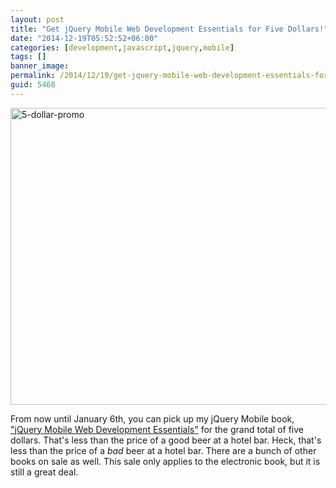 ```yaml
---
layout: post
title: "Get jQuery Mobile Web Development Essentials for Five Dollars!"
date: "2014-12-19T05:52:52+06:00"
categories: [development,javascript,jquery,mobile]
tags: []
banner_image: 
permalink: /2014/12/19/get-jquery-mobile-web-development-essentials-for-five-dollars
guid: 5468
---
```


<a href="http://www.raymondcamden.com/wp-content/uploads/2014/12/5-dollar-promo.jpg"><img src="https://static.raymondcamden.com/images/wp-content/uploads/2014/12/5-dollar-promo.jpg" alt="5-dollar-promo" width="600" height="475" class="alignnone size-full wp-image-5469" /></a> 

From now until January 6th, you can pick up my jQuery Mobile book, <a href="https://www.packtpub.com/web-development/jquery-mobile-web-development-essentials-second-edition">"jQuery Mobile Web Development Essentials"</a> for the grand total of five dollars. That's less than the price of a good beer at a hotel bar. Heck, that's less than the price of a <i>bad</i> beer at a hotel bar. There are a bunch of other books on sale as well. This sale only applies to the electronic book, but it is still a great deal.